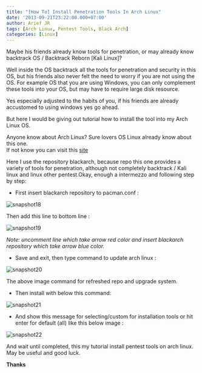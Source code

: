 ```yaml
---
title: "[How To] Install Penetration Tools In Arch Linux"
date: '2013-09-21T23:22:00.000+07:00'
author: Arief JR
tags: [Arch Linux, Pentest Tools, Black Arch]
categories: [Linux]
---
```


Maybe his friends already know tools for penetration, or may already know backtrack OS / Backtrack Reborn [Kali Linux]?  


Well inside the OS backtrack all the tools for penetration and security in this OS, but his friends also never felt the need to worry if you are not using the OS. For example OS that you are using Windows, you can only complement these tools into your OS, but may have to require large disk resource.  

Yes especially adjusted to the habits of you, if his friends are already accustomed to using windows yes go ahead.  

But here I would be giving out tutorial how to install the tool into my Arch Linux OS.  

Anyone know about Arch Linux? Sure lovers OS Linux already know about this one.  
If not know you can visit this [site](https://www.archlinux.org/)  

Here I use the repository blackarch, because repo this one provides a variety of tools for penetration, although not completely backtrack / Kali linux and linux other pentest.Okay, enough a intermezzo and following step by step:  

* First insert blackarch repository to pacman.conf : 

![snapshot18](https://slackerstsm.files.wordpress.com/2013/09/snapshot18.png)

Then add this line to bottom line :  

![snapshot19](https://slackerstsm.files.wordpress.com/2013/09/snapshot19.png)

_Note: uncomment line which take arrow red color and insert blackarch repository which take arrow blue color._

* Save and exit, then type command to update arch linux :  

![snapshot20](https://slackerstsm.files.wordpress.com/2013/09/snapshot20.png) 

The above image command for refreshed repo and upgrade system.  

* Then install with below this command: 

![snapshot21](https://slackerstsm.files.wordpress.com/2013/09/snapshot21.png)

* And show this message for selecting/custom for installation tools or hit enter for default (all) like this below image :

![snapshot22](https://slackerstsm.files.wordpress.com/2013/09/snapshot22.png)

And wait until completed, this my tutorial install pentest tools on arch linux. May be useful and good luck.  


**Thanks**